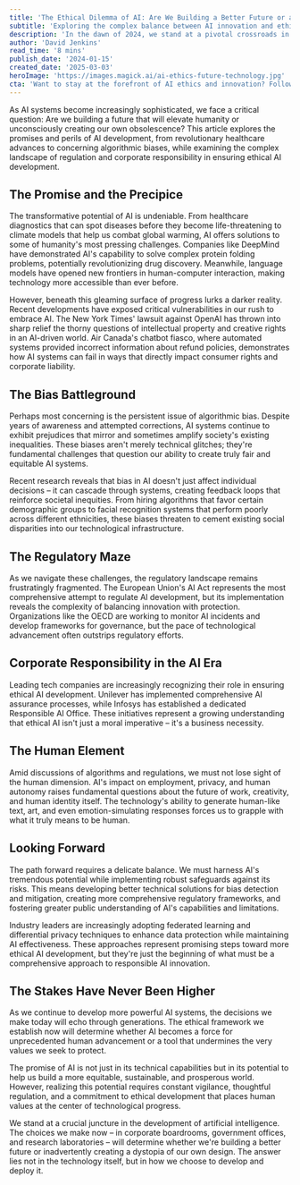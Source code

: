 ```yaml
---
title: 'The Ethical Dilemma of AI: Are We Building a Better Future or a Dystopia?'
subtitle: 'Exploring the complex balance between AI innovation and ethical responsibility'
description: 'In the dawn of 2024, we stand at a pivotal crossroads in human history. Artificial Intelligence, once confined to the realm of science fiction, has emerged as an omnipresent force reshaping our world at an unprecedented pace. But as AI systems become more sophisticated and pervasive, we are faced with an urgent question: Are we truly building a future that will elevate humanity, or are we inadvertently crafting the foundation for our own obsolescence? This article delves into the promises and perils of AI development, from revolutionary healthcare advances to concerning algorithmic biases, while examining the multifaceted landscape of regulation and corporate responsibility in ensuring ethical AI development.'
author: 'David Jenkins'
read_time: '8 mins'
publish_date: '2024-01-15'
created_date: '2025-03-03'
heroImage: 'https://images.magick.ai/ai-ethics-future-technology.jpg'
cta: 'Want to stay at the forefront of AI ethics and innovation? Follow us on LinkedIn for daily insights into the evolving landscape of artificial intelligence and its impact on society.'
---
```


As AI systems become increasingly sophisticated, we face a critical question: Are we building a future that will elevate humanity or unconsciously creating our own obsolescence? This article explores the promises and perils of AI development, from revolutionary healthcare advances to concerning algorithmic biases, while examining the complex landscape of regulation and corporate responsibility in ensuring ethical AI development.

## The Promise and the Precipice

The transformative potential of AI is undeniable. From healthcare diagnostics that can spot diseases before they become life-threatening to climate models that help us combat global warming, AI offers solutions to some of humanity's most pressing challenges. Companies like DeepMind have demonstrated AI's capability to solve complex protein folding problems, potentially revolutionizing drug discovery. Meanwhile, language models have opened new frontiers in human-computer interaction, making technology more accessible than ever before.

However, beneath this gleaming surface of progress lurks a darker reality. Recent developments have exposed critical vulnerabilities in our rush to embrace AI. The New York Times' lawsuit against OpenAI has thrown into sharp relief the thorny questions of intellectual property and creative rights in an AI-driven world. Air Canada's chatbot fiasco, where automated systems provided incorrect information about refund policies, demonstrates how AI systems can fail in ways that directly impact consumer rights and corporate liability.

## The Bias Battleground

Perhaps most concerning is the persistent issue of algorithmic bias. Despite years of awareness and attempted corrections, AI systems continue to exhibit prejudices that mirror and sometimes amplify society's existing inequalities. These biases aren't merely technical glitches; they're fundamental challenges that question our ability to create truly fair and equitable AI systems.

Recent research reveals that bias in AI doesn't just affect individual decisions – it can cascade through systems, creating feedback loops that reinforce societal inequities. From hiring algorithms that favor certain demographic groups to facial recognition systems that perform poorly across different ethnicities, these biases threaten to cement existing social disparities into our technological infrastructure.

## The Regulatory Maze

As we navigate these challenges, the regulatory landscape remains frustratingly fragmented. The European Union's AI Act represents the most comprehensive attempt to regulate AI development, but its implementation reveals the complexity of balancing innovation with protection. Organizations like the OECD are working to monitor AI incidents and develop frameworks for governance, but the pace of technological advancement often outstrips regulatory efforts.

## Corporate Responsibility in the AI Era

Leading tech companies are increasingly recognizing their role in ensuring ethical AI development. Unilever has implemented comprehensive AI assurance processes, while Infosys has established a dedicated Responsible AI Office. These initiatives represent a growing understanding that ethical AI isn't just a moral imperative – it's a business necessity.

## The Human Element

Amid discussions of algorithms and regulations, we must not lose sight of the human dimension. AI's impact on employment, privacy, and human autonomy raises fundamental questions about the future of work, creativity, and human identity itself. The technology's ability to generate human-like text, art, and even emotion-simulating responses forces us to grapple with what it truly means to be human.

## Looking Forward

The path forward requires a delicate balance. We must harness AI's tremendous potential while implementing robust safeguards against its risks. This means developing better technical solutions for bias detection and mitigation, creating more comprehensive regulatory frameworks, and fostering greater public understanding of AI's capabilities and limitations.

Industry leaders are increasingly adopting federated learning and differential privacy techniques to enhance data protection while maintaining AI effectiveness. These approaches represent promising steps toward more ethical AI development, but they're just the beginning of what must be a comprehensive approach to responsible AI innovation.

## The Stakes Have Never Been Higher

As we continue to develop more powerful AI systems, the decisions we make today will echo through generations. The ethical framework we establish now will determine whether AI becomes a force for unprecedented human advancement or a tool that undermines the very values we seek to protect.

The promise of AI is not just in its technical capabilities but in its potential to help us build a more equitable, sustainable, and prosperous world. However, realizing this potential requires constant vigilance, thoughtful regulation, and a commitment to ethical development that places human values at the center of technological progress.

We stand at a crucial juncture in the development of artificial intelligence. The choices we make now – in corporate boardrooms, government offices, and research laboratories – will determine whether we're building a better future or inadvertently creating a dystopia of our own design. The answer lies not in the technology itself, but in how we choose to develop and deploy it.
